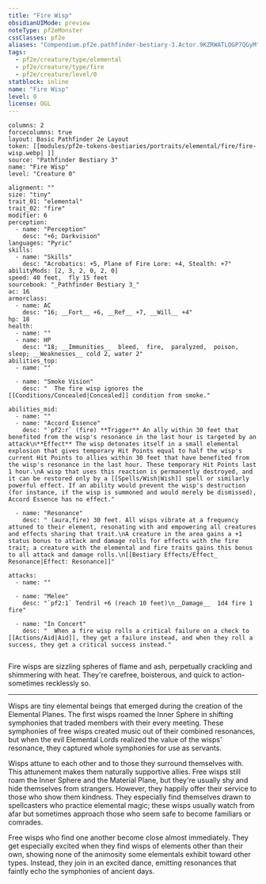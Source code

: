 ```yaml
---
title: "Fire Wisp"
obsidianUIMode: preview
noteType: pf2eMonster
cssClasses: pf2e
aliases: "Compendium.pf2e.pathfinder-bestiary-3.Actor.9KZRWATLOGP7QGyM" 
tags:
  - pf2e/creature/type/elemental
  - pf2e/creature/type/fire
  - pf2e/creature/level/0
statblock: inline
name: "Fire Wisp"
level: 0
license: OGL
---
```


```statblock
columns: 2
forcecolumns: true
layout: Basic Pathfinder 2e Layout
token: [[modules/pf2e-tokens-bestiaries/portraits/elemental/fire/fire-wisp.webp| ]]
source: "Pathfinder Bestiary 3"
name: "Fire Wisp"
level: "Creature 0"

alignment: ""
size: "tiny"
trait_01: "elemental"
trait_02: "fire"
modifier: 6
perception:
  - name: "Perception"
    desc: "+6; Darkvision"
languages: "Pyric"
skills:
  - name: "Skills"
    desc: "Acrobatics: +5, Plane of Fire Lore: +4, Stealth: +7"
abilityMods: [2, 3, 2, 0, 2, 0]
speed: 40 feet,  fly 15 feet
sourcebook: "_Pathfinder Bestiary 3_"
ac: 16
armorclass:
  - name: AC
    desc: "16; __Fort__ +6, __Ref__ +7, __Will__ +4"
hp: 18
health:
  - name: ""
  - name: HP
    desc: "18; __Immunities__  bleed,  fire,  paralyzed,  poison,  sleep; __Weaknesses__ cold 2, water 2"
abilities_top:
  - name: ""

  - name: "Smoke Vision"
    desc: "  The fire wisp ignores the [[Conditions/Concealed|Concealed]] condition from smoke."

abilities_mid:
  - name: ""
  - name: "Accord Essence"
    desc: "`pf2:r` (fire) **Trigger** An ally within 30 feet that benefited from the wisp's resonance in the last hour is targeted by an attack\n**Effect** The wisp detonates itself in a small elemental explosion that gives temporary Hit Points equal to half the wisp's current Hit Points to allies within 30 feet that have benefited from the wisp's resonance in the last hour. These temporary Hit Points last 1 hour.\nA wisp that uses this reaction is permanently destroyed, and it can be restored only by a [[Spells/Wish|Wish]] spell or similarly powerful effect. If an ability would prevent the wisp's destruction (for instance, if the wisp is summoned and would merely be dismissed), Accord Essence has no effect."

  - name: "Resonance"
    desc: " (aura,fire) 30 feet. All wisps vibrate at a frequency attuned to their element, resonating with and empowering all creatures and effects sharing that trait.\nA creature in the area gains a +1 status bonus to attack and damage rolls for effects with the fire trait; a creature with the elemental and fire traits gains this bonus to all attack and damage rolls.\n[[Bestiary Effects/Effect_ Resonance|Effect: Resonance]]"

attacks:
  - name: ""

  - name: "Melee"
    desc: "`pf2:1` Tendril +6 (reach 10 feet)\n__Damage__  1d4 fire 1 fire"

  - name: "In Concert"
    desc: "  When a fire wisp rolls a critical failure on a check to [[Actions/Aid|Aid]], they get a failure instead, and when they roll a success, they get a critical success instead."
 
```



Fire wisps are sizzling spheres of flame and ash, perpetually crackling and shimmering with heat. They're carefree, boisterous, and quick to action-sometimes recklessly so.

* * *

Wisps are tiny elemental beings that emerged during the creation of the Elemental Planes. The first wisps roamed the Inner Sphere in shifting symphonies that traded members with their every meeting. These symphonies of free wisps created music out of their combined resonances, but when the evil Elemental Lords realized the value of the wisps' resonance, they captured whole symphonies for use as servants.

Wisps attune to each other and to those they surround themselves with. This attunement makes them naturally supportive allies. Free wisps still roam the Inner Sphere and the Material Plane, but they're usually shy and hide themselves from strangers. However, they happily offer their service to those who show them kindness. They especially find themselves drawn to spellcasters who practice elemental magic; these wisps usually watch from afar but sometimes approach those who seem safe to become familiars or comrades.

Free wisps who find one another become close almost immediately. They get especially excited when they find wisps of elements other than their own, showing none of the animosity some elementals exhibit toward other types. Instead, they join in an excited dance, emitting resonances that faintly echo the symphonies of ancient days.
